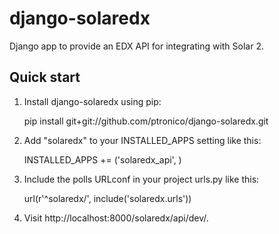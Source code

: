 django-solaredx
===============

Django app to provide an EDX API for integrating with Solar 2.

Quick start
-----------

1. Install django-solaredx using pip:

    pip install git+git://github.com/ptronico/django-solaredx.git

2. Add "solaredx" to your INSTALLED_APPS setting like this:

    INSTALLED_APPS += ('solaredx_api', )

3. Include the polls URLconf in your project urls.py like this:

    url(r'^solaredx/', include('solaredx.urls'))

4. Visit http://localhost:8000/solaredx/api/dev/.